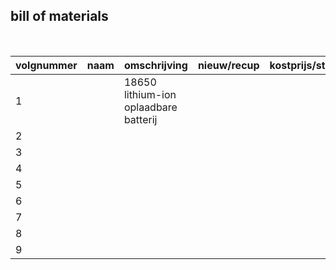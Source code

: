 ## bill of materials
<br />

|volgnummer|naam|omschrijving|nieuw/recup|kostprijs/stuk|aantal|subtotaal|
|----------|----|------------|-----------|---------|------|---------|
|         1|    |18650 lithium-ion oplaadbare batterij|           |              |      |         |
|         2|    |            |           |              |      |         |
|         3|    |            |           |              |      |         |
|         4|    |            |           |              |      |         |
|         5|    |            |           |              |      |         |
|         6|    |            |           |              |      |         |
|         7|    |            |           |              |      |         |
|         8|    |            |           |              |      |         |
|         9|    |            |           |              |      |         |
